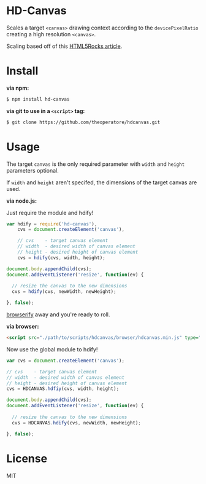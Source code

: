 HD-Canvas
=========

Scales a target `<canvas>` drawing context according to the `devicePixelRatio` creating a high resolution `<canvas>`.

Scaling based off of this [HTML5Rocks article](http://www.html5rocks.com/en/tutorials/canvas/hidpi/).

Install
=======

**via npm:**

```bash
$ npm install hd-canvas
```

**via git to use in a `<script>` tag:**

```bash
$ git clone https://github.com/theoperatore/hdcanvas.git
```

Usage
=====

The target `canvas` is the only required parameter with `width` and `height` parameters optional.

If `width` and `height` aren't specifed, the dimensions of the target canvas are used.

**via node.js:**

Just require the module and hdify!

```javascript
var hdify = require('hd-canvas'),
    cvs = document.createElement('canvas'),

    // cvs    - target canvas element
    // width  - desired width of canvas element
    // height - desired height of canvas element
    cvs = hdify(cvs, width, height);

document.body.appendChild(cvs);
document.addEventListener('resize', function(ev) {
  
  // resize the canvas to the new dimensions
  cvs = hdify(cvs, newWidth, newHeight);

}, false);
```

[browserify](http://browserify.org/) away and you're ready to roll.

**via browser:**

```html
<script src="./path/to/scripts/hdcanvas/browser/hdcanvas.min.js" type="text/javascript"></script>
```

Now use the global module to hdify!

```javascript
var cvs = document.createElement('canvas');

// cvs    - target canvas element
// width  - desired width of canvas element
// height - desired height of canvas element
cvs = HDCANVAS.hdfiy(cvs, width, height);

document.body.appendChild(cvs);
document.addEventListener('resize', function(ev) {
  
  // resize the canvas to the new dimensions
  cvs = HDCANVAS.hdify(cvs, newWidth, newHeight);

}, false);
```
License
=======

MIT

